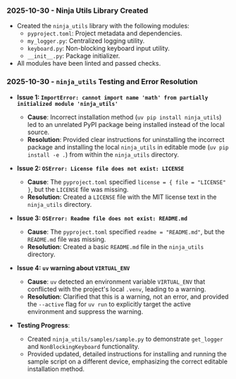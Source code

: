 ### 2025-10-30 - Ninja Utils Library Created

- Created the `ninja_utils` library with the following modules:
    - `pyproject.toml`: Project metadata and dependencies.
    - `my_logger.py`: Centralized logging utility.
    - `keyboard.py`: Non-blocking keyboard input utility.
    - `__init__.py`: Package initializer.
- All modules have been linted and passed checks.

### 2025-10-30 - `ninja_utils` Testing and Error Resolution

- **Issue 1: `ImportError: cannot import name 'math' from partially initialized module 'ninja_utils'`**
    - **Cause**: Incorrect installation method (`uv pip install ninja_utils`) led to an unrelated PyPI package being installed instead of the local source.
    - **Resolution**: Provided clear instructions for uninstalling the incorrect package and installing the local `ninja_utils` in editable mode (`uv pip install -e .`) from within the `ninja_utils` directory.

- **Issue 2: `OSError: License file does not exist: LICENSE`**
    - **Cause**: The `pyproject.toml` specified `license = { file = "LICENSE" }`, but the `LICENSE` file was missing.
    - **Resolution**: Created a `LICENSE` file with the MIT license text in the `ninja_utils` directory.

- **Issue 3: `OSError: Readme file does not exist: README.md`**
    - **Cause**: The `pyproject.toml` specified `readme = "README.md"`, but the `README.md` file was missing.
    - **Resolution**: Created a basic `README.md` file in the `ninja_utils` directory.

- **Issue 4: `uv` warning about `VIRTUAL_ENV`**
    - **Cause**: `uv` detected an environment variable `VIRTUAL_ENV` that conflicted with the project's local `.venv`, leading to a warning.
    - **Resolution**: Clarified that this is a warning, not an error, and provided the `--active` flag for `uv run` to explicitly target the active environment and suppress the warning.

- **Testing Progress**:
    - Created `ninja_utils/samples/sample.py` to demonstrate `get_logger` and `NonBlockingKeyboard` functionality.
    - Provided updated, detailed instructions for installing and running the sample script on a different device, emphasizing the correct editable installation method.